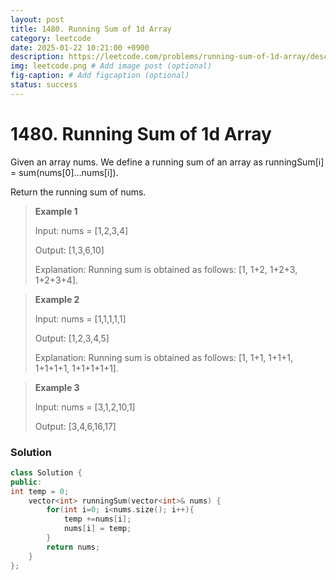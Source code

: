 ```yaml
---
layout: post
title: 1480. Running Sum of 1d Array
category: leetcode
date: 2025-01-22 10:21:00 +0900
description: https://leetcode.com/problems/running-sum-of-1d-array/description/
img: leetcode.png # Add image post (optional)
fig-caption: # Add figcaption (optional)
status: success
---
```


# 1480. Running Sum of 1d Array

Given an array nums. We define a running sum of an array as runningSum[i] = sum(nums[0]…nums[i]).

Return the running sum of nums.

 

> **Example 1**
> 
> Input: nums = [1,2,3,4]
> 
> Output: [1,3,6,10]
> 
> Explanation: Running sum is obtained as follows: [1, 1+2, 1+2+3, 1+2+3+4].

> **Example 2**
> 
> Input: nums = [1,1,1,1,1]
> 
> Output: [1,2,3,4,5]
> 
> Explanation: Running sum is obtained as follows: [1, 1+1, 1+1+1, 1+1+1+1, 1+1+1+1+1].

> **Example 3**
> 
> Input: nums = [3,1,2,10,1]
> 
> Output: [3,4,6,16,17]


### Solution 

```cpp
class Solution {
public:
int temp = 0;
    vector<int> runningSum(vector<int>& nums) {
        for(int i=0; i<nums.size(); i++){
            temp +=nums[i];
            nums[i] = temp;
        }
        return nums;
    }
};
```
